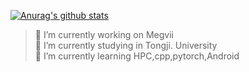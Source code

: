 
[![Anurag's github stats](https://github-readme-stats.vercel.app/api?username=MQN-80&count_private=true)](https://github.com/anuraghazra/github-readme-stats)
> 🔭 I’m currently working on Megvii   
> 🌱 I’m currently studying in Tongji. University   
> 🌱 I’m currently learning HPC,cpp,pytorch,Android
